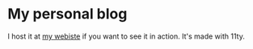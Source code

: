 # My personal blog

I host it at [my webiste](pbern.xyz) if you want to see it in action.
It's made with 11ty.